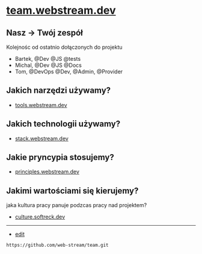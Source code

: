 # [team.webstream.dev](https://team.webstream.dev/)


## Nasz -> Twój zespół

Kolejnośc od ostatnio dołączonych do projektu

+ Bartek, @Dev @JS @tests
+ Michal, @Dev @JS @Docs
+ Tom, @DevOps @Dev, @Admin, @Provider



## Jakich narzędzi używamy?
+ [tools.webstream.dev](https://tools.webstream.dev/)


## Jakich technologii używamy?
+ [stack.webstream.dev](https://stack.webstream.dev/)


## Jakie pryncypia stosujemy?
+ [principles.webstream.dev](https://principles.webstream.dev/)


## Jakimi wartościami się kierujemy?
jaka kultura pracy panuje podzcas pracy nad projektem?
+ [culture.softreck.dev](https://culture.softreck.dev/)



---
+ [edit](https://github.com/web-stream/team/edit/main/README.md)

```
https://github.com/web-stream/team.git
```
